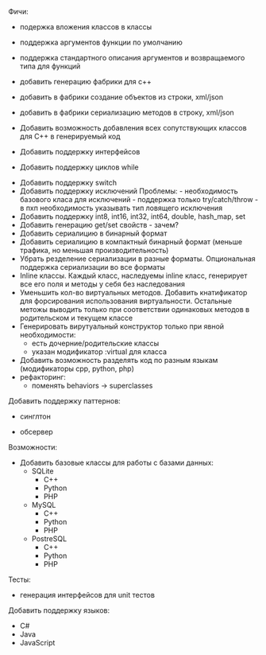Фичи:
 + подержка вложения классов в классы
 + поддержка аргументов функции по умолчанию
 + поддержка стандартного описания аргументов и возвращаемого типа для функций

 + добавить генерацию фабрики для с++
 + добавить в фабрики создание объектов из строки, xml/json
 + добавить в фабрики сериализацию методов в строку, xml/json

 + Добавить возможность добавления всех сопутствующих классов для C++ в генерируемый код

 + Добавить поддержку интерфейсов

 + Добавить поддержку циклов while
 - Добавить поддержку switch
 - Добавить поддержку исключений
    Проблемы:
        - необходимость базового класа для исключений
        - поддержка только try/catch/throw
        - в пхп необходимость указывать тип ловящего исключения
 - Добавить поддержку int8, int16, int32, int64, double, hash_map, set
 - Добавить генерацию get/set свойств
        - зачем?
 - Добавить сериалицию в бинарный формат
 - Добавить сериалицию в компактный бинарный формат (меньше трафика, но меньшая производительность)
 - Убрать резделение сериализации в разные форматы. Опциональная поддержка сериализации во все форматы
 - Inline классы. Каждый класс, наследуемы inline класс, генерирует все его поля и методы у себя без наследования
 - Уменьшить кол-во виртуальных методов. Добавить кнатификатор для форсирования использования виртуальности. Остальные метожы выводить только при соответствии одинаковых методов в родительском и текущем классе
 - Генерировать вирутуальный конструктор только при явной необходимости:
    - есть дочерние/родительские классы
    - указан модификатор :virtual для класса
 - Добавить возможность разделять код по разным языкам (модификаторы cpp, python, php)
 - рефакторинг:
    - поменять behaviors -> superclasses

Добавить поддержку паттернов:
 - синглтон
 + обсервер

Возможности:
 - Добавить базовые классы для работы с базами данных:
    - SQLite
        + C++
        + Python
        + PHP
    - MySQL
        - C++
        + Python
        + PHP
    - PostreSQL
        + C++
        + Python
        - PHP

Тесты:
 + генерация интерфейсов для unit тестов


Добавить поддержку языков:
 - C#
 - Java
 - JavaScript
